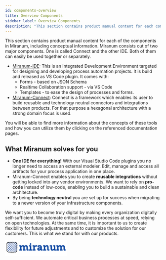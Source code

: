 ```yaml
---
id: components-overview
title: Overview Components
sidebar_label: Overview Components
description: "This section contains product manual content for each component in miranum, including conceptual content."
---
```


This section contains product manual content for each of the components in Miranum, including conceptual information. 
Miranum consists out of two major components. One is called Connect and the other IDE. Both of them can easily be used 
together or separately.
* [Miranum-IDE](./miranum-ide/intro-miranum-ide): This is an Integrated Development Environment targeted for designing and developing process automation projects. It is build and released as VS Code plugin. It comes with: 
  * Forms - based on JSON Schema 
  * Realtime Collaboration support - via VS Code 
  * Templates - to ease the design of processes and forms. 
* [Miranum-Connect](./miranum-connect/intro-miranum-connect): Connect is a framework which enables its user to build reusable and technology neutral connectors and integrations between products. For that purpose a hexagonal architecture with a strong domain focus is used. 

You will be able to find more information about the concepts of these tools and how you can utilize them by clicking on 
the referenced documentation pages. 

## What Miranum solves for you
* **One IDE for everything!** With our Visual Studio Code plugins you no longer need to access an external modeler. Edit, manage and access all artifacts for your process application in one place.
* Miranum-Connect enables you to create **reusable integrations** without getting locked into any vendor environments. We want to rely on **pro-code** instead of low-code, enabling you to build a sustainable and clean architecture.
* By being **technology neutral** you are set up for success when migrating to a newer version of your infrastructure components. 

We want you to  become truly digital by making every organization digitally self-sufficient.
We automate critical business processes at speed, relying on open technologies. 
At the same time, it is important to us to create flexibility for future adjustments and to customize the solution for our customers. 
This is what we stand for with our products.

![Miranum Logo](../../static/img/logo_blau.png)
